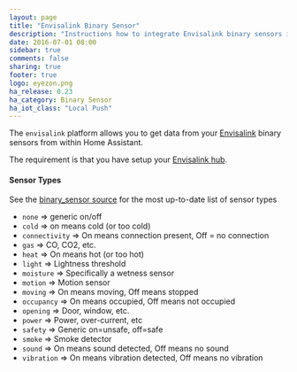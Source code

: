 ```yaml
---
layout: page
title: "Envisalink Binary Sensor"
description: "Instructions how to integrate Envisalink binary sensors into Home Assistant."
date: 2016-07-01 08:00
sidebar: true
comments: false
sharing: true
footer: true
logo: eyezon.png
ha_release: 0.23
ha_category: Binary Sensor
ha_iot_class: "Local Push"
---
```


The `envisalink` platform allows you to get data from your [Envisalink](http://www.eyezon.com/) binary sensors from within Home Assistant.

The requirement is that you have setup your [Envisalink hub](/components/envisalink/).

#### Sensor Types

See the [binary_sensor source](https://github.com/home-assistant/home-assistant/blob/master/homeassistant/components/binary_sensor/__init__.py#L20-L37) for the most up-to-date list of sensor types

* `none`         => generic on/off
* `cold`         => on means cold (or too cold)
* `connectivity` => On means connection present, Off = no connection
* `gas`          => CO, CO2, etc.
* `heat`         => On means hot (or too hot)
* `light`        => Lightness threshold
* `moisture`     => Specifically a wetness sensor
* `motion`       => Motion sensor
* `moving`       => On means moving, Off means stopped
* `occupancy`    => On means occupied, Off means not occupied
* `opening`      => Door, window, etc.
* `power`        => Power, over-current, etc
* `safety`       => Generic on=unsafe, off=safe
* `smoke`        => Smoke detector
* `sound`        => On means sound detected, Off means no sound
* `vibration`    => On means vibration detected, Off means no vibration
